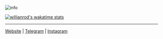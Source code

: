 <img src="https://github-profile-summary-cards.vercel.app/api/cards/profile-details?username=bekhzoduz&theme=github_dark" alt="info">

[![willianrod's wakatime stats](https://github-readme-stats.vercel.app/api/wakatime?username=bekhzod&theme=github_dark&layout=compact)](https://wakatime.com/@bekhzod)

<!-- [![terowoc's github stats](https://github-readme-stats.vercel.app/api?username=terowoc&theme=github_dark&show_icons=true)](https://github.com/asakew/) -->

<!-- [![Top Langs](https://github-readme-stats.vercel.app/api/top-langs/?username=terowoc&theme=github_dark&show_icons=true)](https://github.com/terowoc/) -->


------------
<a href="https://bekhzod.uz">Website</a> |  <a href="https://t.me/bekhzodjon">Telegram</a> | <a href="https://instagram.com/isomidinov_bekzod">Instagram</a>
